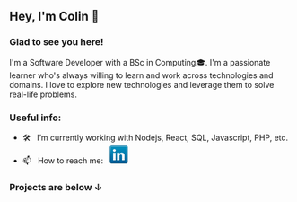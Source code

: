 ## Hey, I'm Colin 👋


### Glad to see you here! &nbsp;

I'm a Software Developer with a BSc in Computing🎓. I'm a passionate learner who's always willing to learn and work across technologies and domains. I love to explore new technologies and leverage them to solve real-life problems. 



### Useful info:

- 🛠 &nbsp; I’m currently working with Nodejs, React, SQL, Javascript, PHP, etc.
- 📫 &nbsp; How to reach me: &nbsp;  <a href="https://www.linkedin.com/in/cbm93">
    <img src="https://github.com/cbm93/cbm93/blob/main/linkedin.png"
         alt="Linkedin" >
  </a>
  
  









<!--
<code><img height="25" src="https://raw.githubusercontent.com/github/explore/80688e429a7d4ef2fca1e82350fe8e3517d3494d/topics/sass/sass.png" alt="sass"></code>
-->

### Projects are below ↓ 
